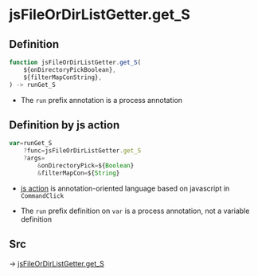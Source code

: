 # jsFileOrDirListGetter.get_S

## Definition

```js.js
function jsFileOrDirListGetter.get_S(
	${onDirectoryPickBoolean},
	${filterMapConString},
) -> runGet_S
```

- The `run` prefix annotation is a process annotation
## Definition by js action

```js.js
var=runGet_S
	?func=jsFileOrDirListGetter.get_S
	?args=
		&onDirectoryPick=${Boolean}
		&filterMapCon=${String}
```

- [js action](#) is annotation-oriented language based on javascript in `CommandClick`

- The `run` prefix definition on `var` is a process annotation, not a variable definition

## Src

-> [jsFileOrDirListGetter.get_S](https://github.com/puutaro/CommandClick/blob/master/app/src/main/java/com/puutaro/commandclick/fragment_lib/terminal_fragment/js_interface/toolbar/JsFileOrDirListGetter.kt#L21)


